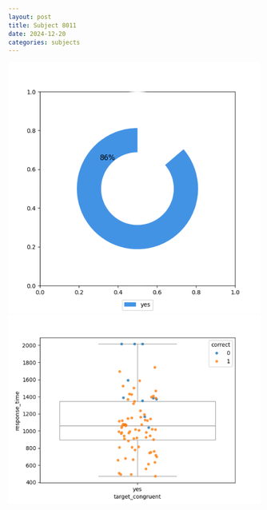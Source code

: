 ```yaml
---
layout: post
title: Subject 8011
date: 2024-12-20
categories: subjects
---
```


![](data/8011/run-9/8011_accuracy_target_congruence.png)
![](data/8011/run-9/8011_rt_congruence.png)
